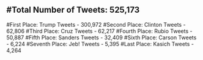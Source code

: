 #Total Number of Tweets: 525,173 
---
#First Place: Trump Tweets - 300,972
#Second Place: Clinton Tweets - 62,806
#Third Place: Cruz Tweets - 62,217
#Fourth Place: Rubio Tweets - 50,887
#Fifth Place: Sanders Tweets - 32,409
#Sixth Place: Carson Tweets - 6,224
#Seventh Place: Jeb! Tweets - 5,395
#Last Place: Kasich Tweets - 4,264
